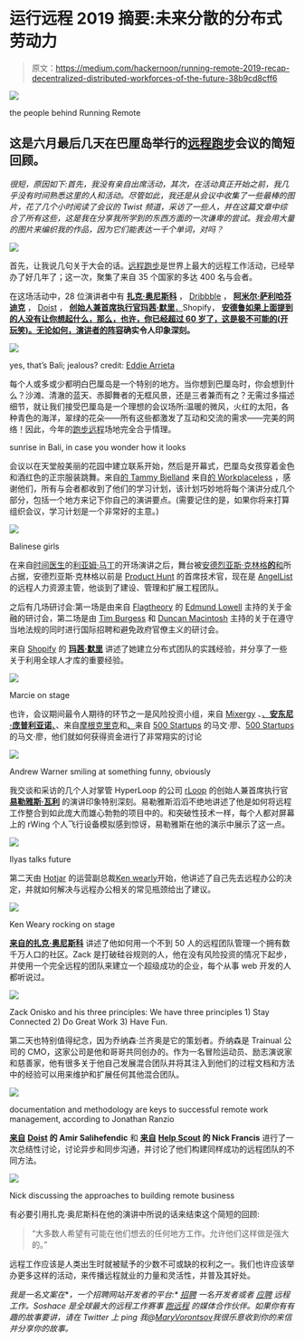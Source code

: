 # 运行远程 2019 摘要:未来分散的分布式劳动力

> 原文：<https://medium.com/hackernoon/running-remote-2019-recap-decentralized-distributed-workforces-of-the-future-38b9cd8cff6>

![](img/b9e572bb7eaed10ed3ecee573bd76f3e.png)

the people behind Running Remote

## 这是六月最后几天在巴厘岛举行的[远程跑步](https://runningremote.com/)会议的简短回顾。

*很短，原因如下:首先，我没有亲自出席活动，其次，在活动真正开始之前，我几乎没有时间熟悉这里的人和活动。尽管如此，我还是从会议中收集了一些最棒的图片，花了几个小时阅读了会议的 Twist 频道，采访了一些人，并在这篇文章中综合了所有这些，这是我在分享我所学到的东西方面的一次谦卑的尝试。我会用大量的图片来编织我的作品，因为它们能表达一千个单词，对吗？*

![](img/4278db726e127f859b7212c05678f5a8.png)

首先，让我说几句关于大会的话。[远程跑步](https://runningremote.com)是世界上最大的远程工作活动，已经举办了好几年了；这一次，聚集了来自 35 个国家的多达 400 名与会者。

在这场活动中，28 位演讲者中有 [**扎克·奥尼斯科**](https://twitter.com/zack415) ， [Dribbble](https://dribbble.com/) ， [**阿米尔·萨利哈芬迪克**](https://twitter.com/amix3k) ， [Doist](https://doist.com/) ， [**创始人兼首席执行官玛茜·默里**，](https://twitter.com/marciecmurray)Shopify， [**安德鲁如果上面提到的人没有让你想起什么，那么，也许，你已经超过 60 岁了，这是极不可能的(开玩笑)。无论如何，**](https://twitter.com/AndrewWarner)**[演讲者的阵容](https://runningremote.com/conference-speakers/)确实令人印象深刻。**

![](img/0dc682478e7309b6751890214fc5e8b7.png)

yes, that’s Bali; jealous? credit: [Eddie Arrieta](https://twitter.com/Fishedinson)

每个人或多或少都明白巴厘岛是一个特别的地方。当你想到巴厘岛时，你会想到什么？沙滩、清澈的蓝天、赤脚舞者的无框风景，还是三者兼而有之？无需过多描述细节，就让我们接受巴厘岛是一个理想的会议场所:温暖的微风，火红的太阳，各种青色的海洋，翠绿的花朵——所有这些都激发了互动和交流的需求——完美的网络！因此，今年的[跑步远程](https://runningremote.com)场地完全合乎情理。

sunrise in Bali, in case you wonder how it looks

会议以在天堂般美丽的花园中建立联系开始，然后是开幕式，巴厘岛女孩穿着金色和酒红色的正宗服装跳舞。来自[的 Tammy Bjelland](https://twitter.com/TammyBjelland) 来自[的 Workplaceless](https://www.workplaceless.com/) ，感谢他们，所有与会者都收到了他们的学习计划，该计划巧妙地将每个演讲分成几个部分，包括一个地方来记下你自己的演讲要点。(需要记住的是，如果你将来打算组织会议，学习计划是一个非常好的主意。)

![](img/8874eaf2e49135a77279414e2376e8a1.png)

Balinese girls

在来自[时间医生](https://www.timedoctor.com/)的[利亚姆·马丁](https://twitter.com/vtamethodman)的开场演讲之后，舞台被[安德烈亚斯·克林格**的**和](https://twitter.com/andreasklinger)所占据，安德烈亚斯·克林格以前是 [Product Hunt](https://www.producthunt.com/) 的首席技术官，现在是 [AngelList](https://angel.co/) 的远程人力资源主管，他谈到了建设、管理和扩展工程团队。

之后有几场研讨会:第一场是由来自 [Flagtheory](https://flagtheory.com/) 的 [Edmund Lowell](https://www.linkedin.com/in/edmund-lowell/) 主持的关于金融的研讨会，第二场是由 [Tim Burgess](https://www.linkedin.com/in/burgesstim/) 和 [Duncan Macintosh](https://www.linkedin.com/in/macintoshduncan/) 主持的关于在遵守当地法规的同时进行国际招聘和避免政府官僚主义的研讨会。

来自 [Shopify](https://www.shopify.com/) 的 [**玛茜·默里**](https://twitter.com/marciecmurray) 讲述了她建立分布式团队的实践经验，并分享了一些关于利用全球人才库的重要经验。

![](img/5a789df2e40708e4114cd65a35c17189.png)

Marcie on stage

也许，会议期间最令人期待的环节之一是风险投资小组，来自 [Mixergy](https://mixergy.com/) 、[、**安东尼·庞普利亚诺**、](https://twitter.com/apompliano)、来自[摩根克里克](https://www.morgancreekcap.com/)和[、](https://twitter.com/marvinliao)来自 [500 Startups](https://500.co/) 的马文·廖、[500 Startups](https://500.co/)的马文·廖，他们就如何获得资金进行了非常翔实的讨论

![](img/07c2ccf940301d1d830b0f4c9323fe63.png)

Andrew Warner smiling at something funny, obviously

我交谈和采访的几个人对掌管 HyperLoop 的公司 [rLoop](https://www.rloop.org/) 的创始人兼首席执行官 [**易勒雅斯·瓦利**](https://www.linkedin.com/in/ilyas-vali-a9a611b1/) 的演讲印象特别深刻。易勒雅斯滔滔不绝地讲述了他是如何将远程工作整合到如此庞大而雄心勃勃的项目中的。和突破性技术一样，每个人都对屏幕上的 rWing 个人飞行设备模拟感到惊讶，易勒雅斯在他的演示中展示了这一点。

![](img/08af2b8756bf35413791530b5a56d62e.png)

Ilyas talks future

第二天由 [Hotjar](https://www.hotjar.com/) 的运营副总裁[Ken wearly](https://twitter.com/kenweary)开始，他讲述了自己先去远程办公的决定，并就如何解决与远程办公相关的常见瓶颈给出了建议。

![](img/bad7c3477529fd676c22a982a32c6c40.png)

Ken Weary rocking on stage

[**来自**](https://twitter.com/zack415)**[的扎克·奥尼斯科](https://dribbble.com/)** 讲述了他如何用一个不到 50 人的远程团队管理一个拥有数千万人口的社区。Zack 是打破硅谷规则的人，他在没有风险投资的情况下起步，并使用一个完全远程的团队来建立一个超级成功的企业，每个从事 web 开发的人都听说过。

![](img/a1aaa8b0c1df756e54668efe557de4dd.png)

Zack Onisko and his three principles: We have three principles 1) Stay Connected 2) Do Great Work 3) Have Fun.

第二天也特别值得纪念，因为乔纳森·兰齐奥是它的策划者。乔纳森是 Trainual 公司的 CMO，这家公司是他和哥哥共同创办的。作为一名冒险运动员、励志演说家和慈善家，他有很多关于他自己发展混合团队并将其注入到他们的过程文档和方法中的经验可以用来维护和扩展任何其他混合团队。

![](img/efffe5c7d698c3c3c683fd58c3bf0f10.png)

documentation and methodology are keys to successful remote work management, according to Jonathan Ranzio

[**来自**](https://twitter.com/amix3k) **[Doist](https://doist.com/) 的 Amir Salihefendic** 和 [**来自**](https://twitter.com/nickfrancis) **[Help Scout](https://www.helpscout.com/) 的 Nick Francis** 进行了一次总结性讨论，讨论异步和同步沟通，并讨论了他们构建同样成功的远程团队的不同方法。

![](img/cb7065d72180bdb9f7aee7196c9b29a1.png)

Nick discussing the approaches to building remote business

有必要引用扎克·奥尼斯科在他的演讲中所说的话来结束这个简短的回顾:

> “大多数人希望有可能在他们想去的任何地方工作。允许他们这样做是强大的。”

远程工作应该是人类出生时就被赋予的少数不可或缺的权利之一。我们也许应该举办更多这样的活动，来传播远程就业的力量和灵活性，并普及其好处。

*我是一名文案在*[](http://Soshace.com)**，一个招聘网站开发者的平台:* [*招聘*](https://soshace.com/for-clients) *一名开发者或者* [*应聘*](https://soshace.com/for-developers) *远程工作。Soshace 是全球最大的远程工作赛事* [*跑远程*](https://runningremote.com/) *的媒体合作伙伴。如果你有有趣的故事要讲，请在 Twitter 上 ping 我@*[*MaryVorontsov*](https://twitter.com/MaryVorontsov)*我很乐意收到你的来信并分享你的故事。**